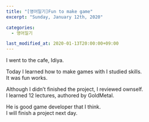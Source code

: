 ```yaml
---
title: "[영어일기]Fun to make game"
excerpt: "Sunday, January 12th, 2020"

categories:
  - 영어일기

last_modified_at: 2020-01-13T20:00:00+09:00
---
```

I went to the cafe, Idiya.  

Today I learned how to make games with I studied skills.  
It was fun works.  

Although I didn’t finished the project, I reviewed ownself.  
I learned 12 lectures, authored by GoldMetal.  

He is good game developer that I think.  
I will finish a project next day.  

